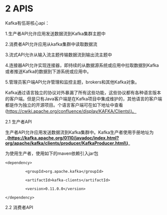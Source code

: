 # 2 APIS

Kafka有伍哥核心api：

1.生产者API允许应用发送数据流到Kafka集群主题中

2.消费者API允许应用从kafka集群中读取数据流

3.流式API允许从输入流主题传输数据流到输出流主题中

4.连接器API允许实现连接器，即持续的从数据源系统或应用中拉取数据到Kafka或者推送Kafka的数据到下游系统或应用中。

5.管理员客户端API允许管理和监控主题，brokers和其他Kafka对象。

Kafka通过语言独立的协议对外暴漏了所有这些功能，这些协议都有各种语言版本的客户端。但是只有Java客户端是在Kafka项目中集成维护的，其他语言的客户端都是作为独立的开源项目。个语言客户端可在如下地址中查看\([https://cwiki.apache.org/confluence/display/KAFKA/Clients\)。](https://cwiki.apache.org/confluence/display/KAFKA/Clients%29。)

2.1 生产者API

生产者API允许应用发送数据流到Kafka集群中。Kafka生产者使用手册地址为_**\(https://kafka.apache.org/0110/javadoc/index.html?org/apache/kafka/clients/producer/KafkaProducer.html\)**_

为使用生产者，使用如下的maven依赖引入jar包

`<dependency>`

`         <groupId>org.apache.kafka</groupId>`

`         <artifactId>kafka-clients</artifactId>`

`         <version>0.11.0.0</version>`

`</dependency>`

2.2 消费者API





